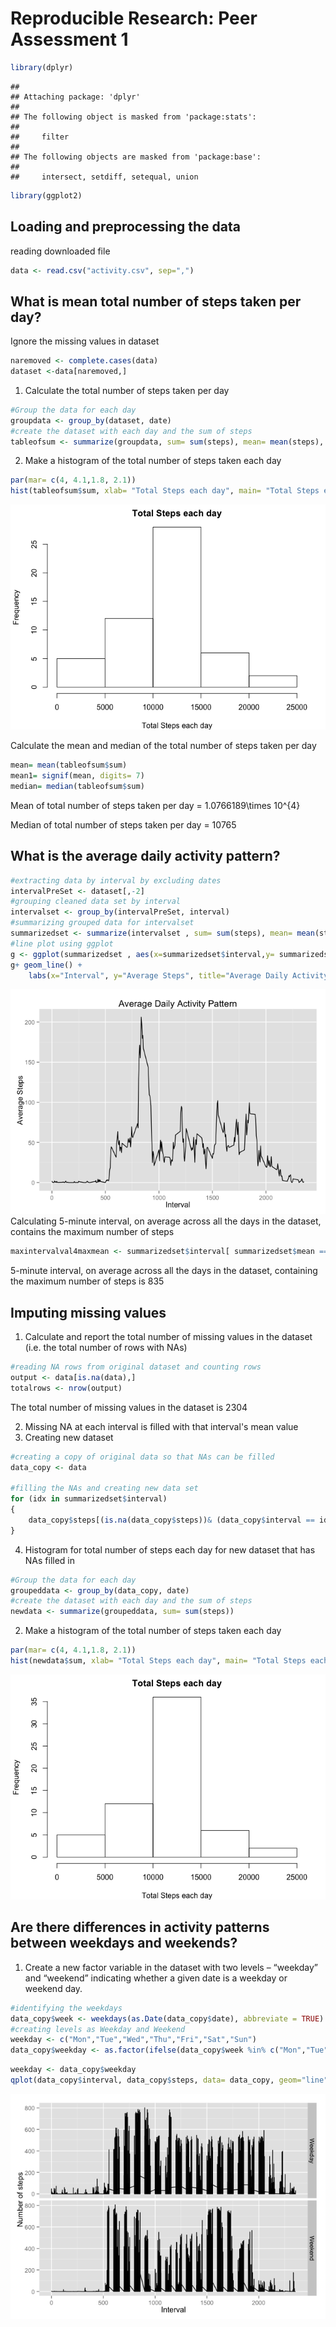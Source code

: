 # Reproducible Research: Peer Assessment 1

```r
library(dplyr)
```

```
## 
## Attaching package: 'dplyr'
## 
## The following object is masked from 'package:stats':
## 
##     filter
## 
## The following objects are masked from 'package:base':
## 
##     intersect, setdiff, setequal, union
```

```r
library(ggplot2)
```

## Loading and preprocessing the data
reading downloaded file

```r
data <- read.csv("activity.csv", sep=",")
```


## What is mean total number of steps taken per day?
Ignore the missing values in dataset

```r
naremoved <- complete.cases(data)
dataset <-data[naremoved,]
```
1. Calculate the total number of steps taken per day
  


```r
#Group the data for each day
groupdata <- group_by(dataset, date)
#create the dataset with each day and the sum of steps
tableofsum <- summarize(groupdata, sum= sum(steps), mean= mean(steps), median= median(steps))
```
2. Make a histogram of the total number of steps taken each day


```r
par(mar= c(4, 4.1,1.8, 2.1))
hist(tableofsum$sum, xlab= "Total Steps each day", main= "Total Steps each day", labels= FALSE)
```

![](PA1_template_files/figure-html/unnamed-chunk-5-1.png) 

Calculate the mean and median of the total number of steps taken per day

```r
mean= mean(tableofsum$sum)
mean1= signif(mean, digits= 7)
median= median(tableofsum$sum)
```
Mean of total number of steps taken per day = 1.0766189\times 10^{4}

Median of total number of steps taken per day = 10765


## What is the average daily activity pattern?

```r
#extracting data by interval by excluding dates
intervalPreSet <- dataset[,-2]
#grouping cleaned data set by interval
intervalset <- group_by(intervalPreSet, interval)
#summarizing grouped data for intervalset
summarizedset <- summarize(intervalset , sum= sum(steps), mean= mean(steps), median= median(steps))
#line plot using ggplot
g <- ggplot(summarizedset , aes(x=summarizedset$interval,y= summarizedset$mean))
g+ geom_line() + 
    labs(x="Interval", y="Average Steps", title="Average Daily Activity Pattern")
```

![](PA1_template_files/figure-html/unnamed-chunk-7-1.png) 
Calculating 5-minute interval, on average across all the days in the dataset, contains the maximum number of steps

```r
maxintervalval4maxmean <- summarizedset$interval[ summarizedset$mean == max(summarizedset$mean)]
```
5-minute interval, on average across all the days in the dataset, containing the maximum number of steps is 835


## Imputing missing values

1. Calculate and report the total number of missing values in the dataset (i.e. the total number of rows with NAs)

```r
#reading NA rows from original dataset and counting rows
output <- data[is.na(data),]
totalrows <- nrow(output)
```
The total number of missing values in the dataset is 2304

2. Missing NA at each interval is filled with that interval's mean value
3. Creating new dataset


```r
#creating a copy of original data so that NAs can be filled
data_copy <- data

#filling the NAs and creating new data set
for (idx in summarizedset$interval)
{
    data_copy$steps[(is.na(data_copy$steps))& (data_copy$interval == idx) ] = summarizedset$mean[ summarizedset$interval == idx ]
}
```

4. Histogram for total number of steps each day for new dataset that has NAs filled in

```r
#Group the data for each day
groupeddata <- group_by(data_copy, date)
#create the dataset with each day and the sum of steps
newdata <- summarize(groupeddata, sum= sum(steps))
```
2. Make a histogram of the total number of steps taken each day


```r
par(mar= c(4, 4.1,1.8, 2.1))
hist(newdata$sum, xlab= "Total Steps each day", main= "Total Steps each day", labels= FALSE)
```

![](PA1_template_files/figure-html/unnamed-chunk-12-1.png) 

## Are there differences in activity patterns between weekdays and weekends?
1. Create  a new factor variable in the dataset with two levels – “weekday” and “weekend” indicating whether a given date is a weekday or weekend day.

```r
#identifying the weekdays
data_copy$week <- weekdays(as.Date(data_copy$date), abbreviate = TRUE)
#creating levels as Weekday and Weekend
weekday <- c("Mon","Tue","Wed","Thu","Fri","Sat","Sun")
data_copy$weekday <- as.factor(ifelse(data_copy$week %in% c("Mon","Tue","Wed","Thu","Fri"), "Weekday", "Weekend"))
```

```r
weekday <- data_copy$weekday
qplot(data_copy$interval, data_copy$steps, data= data_copy, geom="line", facets= weekday ~., xlab= "Interval", ylab= "Number of steps")
```

![](PA1_template_files/figure-html/unnamed-chunk-14-1.png) 



